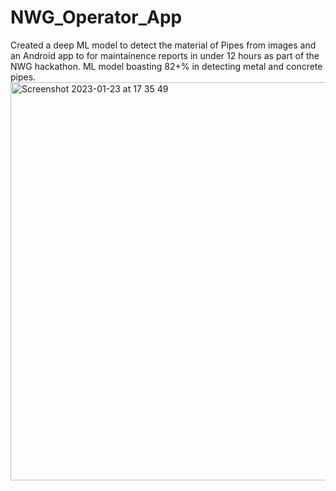 # NWG_Operator_App
Created a deep ML model to detect the material of Pipes from images and an Android app to for maintainence reports in under 12 hours as part of the NWG hackathon. ML model boasting 82+% in detecting metal and concrete pipes. <img width="637" alt="Screenshot 2023-01-23 at 17 35 49" src="https://user-images.githubusercontent.com/60429563/214148083-1687cbdd-cc02-43f3-989d-c8a23924b938.png">
